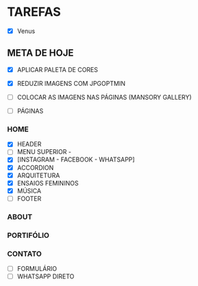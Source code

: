 # TAREFAS

- [x] Venus

## META DE HOJE

- [X] APLICAR PALETA DE CORES
- [X] REDUZIR IMAGENS COM JPGOPTMIN
- [ ] COLOCAR AS IMAGENS NAS PÁGINAS (MANSORY GALLERY)

- [ ] PÁGINAS

### HOME

- [X] HEADER
- [ ] MENU SUPERIOR          -
- [X] [INSTAGRAM - FACEBOOK - WHATSAPP]
- [X] ACCORDION
- [X] ARQUITETURA
- [X] ENSAIOS FEMININOS
- [X] MÚSICA
- [ ] FOOTER

### ABOUT

### PORTIFÓLIO

### CONTATO

- [ ] FORMULÁRIO
- [ ] WHATSAPP DIRETO
